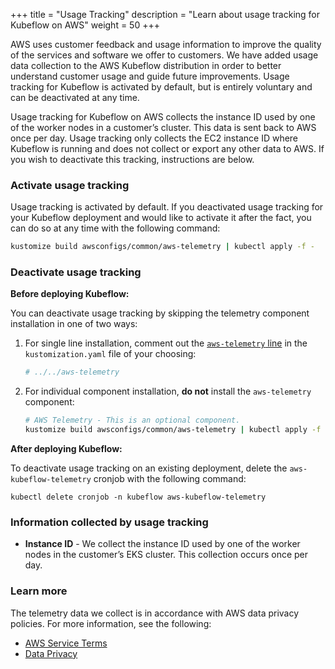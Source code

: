+++
title = "Usage Tracking"
description = "Learn about usage tracking for Kubeflow on AWS"
weight = 50
+++

AWS uses customer feedback and usage information to improve the quality of the services and software we offer to customers. We have added usage data collection to the AWS Kubeflow distribution in order to better understand customer usage and guide future improvements. Usage tracking for Kubeflow is activated by default, but is entirely voluntary and can be deactivated at any time. 

Usage tracking for Kubeflow on AWS collects the instance ID used by one of the worker nodes in a customer’s cluster. This data is sent back to AWS once per day. Usage tracking only collects the EC2 instance ID where Kubeflow is running and does not collect or export any other data to AWS. If you wish to deactivate this tracking, instructions are below. 

### Activate usage tracking

Usage tracking is activated by default. If you deactivated usage tracking for your Kubeflow deployment and would like to activate it after the fact, you can do so at any time with the following command:

```bash
kustomize build awsconfigs/common/aws-telemetry | kubectl apply -f -
```

### Deactivate usage tracking

**Before deploying Kubeflow:** 

You can deactivate usage tracking by skipping the telemetry component installation in one of two ways:

1. For single line installation, comment out the [`aws-telemetry` line](https://github.com/awslabs/kubeflow-manifests/blob/main/deployments/vanilla/kustomization.yaml#L59) in the `kustomization.yaml` file of your choosing:
    ```bash
    # ../../aws-telemetry
    ```
2. For individual component installation, **do not** install the `aws-telemetry` component: 
    ```bash
    # AWS Telemetry - This is an optional component. 
    kustomize build awsconfigs/common/aws-telemetry | kubectl apply -f -
    ```
**After deploying Kubeflow:**

To deactivate usage tracking on an existing deployment, delete the `aws-kubeflow-telemetry` cronjob with the following command:

```
kubectl delete cronjob -n kubeflow aws-kubeflow-telemetry
```

### Information collected by usage tracking

* **Instance ID** - We collect the instance ID used by one of the worker nodes in the customer’s EKS cluster. This collection occurs once per day.

### Learn more

The telemetry data we collect is in accordance with AWS data privacy policies. For more information, see the following:

* [AWS Service Terms](https://aws.amazon.com/service-terms/)
* [Data Privacy](https://aws.amazon.com/compliance/data-privacy-faq/)